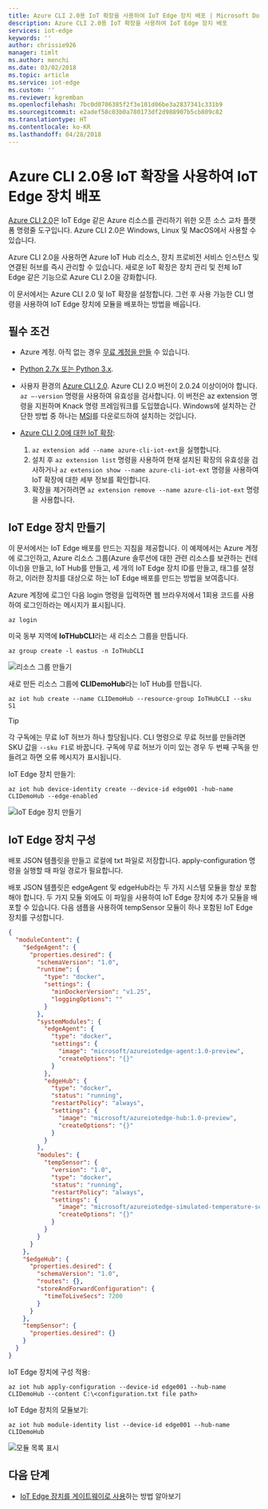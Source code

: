 ```yaml
---
title: Azure CLI 2.0용 IoT 확장을 사용하여 IoT Edge 장치 배포 | Microsoft Docs
description: Azure CLI 2.0용 IoT 확장을 사용하여 IoT Edge 장치 배포
services: iot-edge
keywords: ''
author: chrissie926
manager: timlt
ms.author: menchi
ms.date: 03/02/2018
ms.topic: article
ms.service: iot-edge
ms.custom: ''
ms.reviewer: kgremban
ms.openlocfilehash: 7bc0d0706385f2f3e101d06be3a2837341c331b9
ms.sourcegitcommit: e2adef58c03b0a780173df2d988907b5cb809c82
ms.translationtype: HT
ms.contentlocale: ko-KR
ms.lasthandoff: 04/28/2018
---
```

# <a name="deploy-modules-to-an-iot-edge-device-using-iot-extension-for-azure-cli-20"></a>Azure CLI 2.0용 IoT 확장을 사용하여 IoT Edge 장치 배포

[Azure CLI 2.0](https://docs.microsoft.com/cli/azure?view=azure-cli-latest)은 IoT Edge 같은 Azure 리소스를 관리하기 위한 오픈 소스 교차 플랫폼 명령줄 도구입니다. Azure CLI 2.0은 Windows, Linux 및 MacOS에서 사용할 수 있습니다.

Azure CLI 2.0을 사용하면 Azure IoT Hub 리소스, 장치 프로비전 서비스 인스턴스 및 연결된 허브를 즉시 관리할 수 있습니다. 새로운 IoT 확장은 장치 관리 및 전체 IoT Edge 같은 기능으로 Azure CLI 2.0을 강화합니다.

이 문서에서는 Azure CLI 2.0 및 IoT 확장을 설정합니다. 그런 후 사용 가능한 CLI 명령을 사용하여 IoT Edge 장치에 모듈을 배포하는 방법을 배웁니다.

## <a name="prerequisites"></a>필수 조건

* Azure 계정. 아직 없는 경우 [무료 계정을 만들](https://azure.microsoft.com/free/?v=17.39a) 수 있습니다. 

* [Python 2.7x 또는 Python 3.x](https://www.python.org/downloads/).

* 사용자 환경의 [Azure CLI 2.0](https://docs.microsoft.com/cli/azure/install-azure-cli). Azure CLI 2.0 버전이 2.0.24 이상이어야 합니다. `az –-version` 명령을 사용하여 유효성을 검사합니다. 이 버전은 az extension 명령을 지원하며 Knack 명령 프레임워크를 도입했습니다. Windows에 설치하는 간단한 방법 중 하나는 [MSI](https://aka.ms/InstallAzureCliWindows)를 다운로드하여 설치하는 것입니다.

* [Azure CLI 2.0에 대한 IoT 확장](https://github.com/Azure/azure-iot-cli-extension):
   1. `az extension add --name azure-cli-iot-ext`을 실행합니다. 
   2. 설치 후 `az extension list` 명령을 사용하여 현재 설치된 확장의 유효성을 검사하거나 `az extension show --name azure-cli-iot-ext` 명령을 사용하여 IoT 확장에 대한 세부 정보를 확인합니다.
   3. 확장을 제거하려면 `az extension remove --name azure-cli-iot-ext` 명령을 사용합니다.


## <a name="create-an-iot-edge-device"></a>IoT Edge 장치 만들기
이 문서에서는 IoT Edge 배포를 만드는 지침을 제공합니다. 이 예제에서는 Azure 계정에 로그인하고, Azure 리소스 그룹(Azure 솔루션에 대한 관련 리소스를 보관하는 컨테이너)을 만들고, IoT Hub를 만들고, 세 개의 IoT Edge 장치 ID를 만들고, 태그를 설정하고, 이러한 장치를 대상으로 하는 IoT Edge 배포를 만드는 방법을 보여줍니다. 

Azure 계정에 로그인 다음 login 명령을 입력하면 웹 브라우저에서 1회용 코드를 사용하여 로그인하라는 메시지가 표시됩니다. 

   ```cli
   az login
   ```

미국 동부 지역에 **IoTHubCLI**라는 새 리소스 그룹을 만듭니다. 

   ```cli
   az group create -l eastus -n IoTHubCLI
   ```

   ![리소스 그룹 만들기][2]

새로 만든 리소스 그룹에 **CLIDemoHub**라는 IoT Hub를 만듭니다.

   ```cli
   az iot hub create --name CLIDemoHub --resource-group IoTHubCLI --sku S1
   ```

   >[!TIP]
   >각 구독에는 무료 IoT 허브가 하나 할당됩니다. CLI 명령으로 무료 허브를 만들려면 SKU 값을 `--sku F1`로 바꿉니다. 구독에 무료 허브가 이미 있는 경우 두 번째 구독을 만들려고 하면 오류 메시지가 표시됩니다. 

IoT Edge 장치 만들기:

   ```cli
   az iot hub device-identity create --device-id edge001 -hub-name CLIDemoHub --edge-enabled
   ```

   ![IoT Edge 장치 만들기][4]

## <a name="configure-the-iot-edge-device"></a>IoT Edge 장치 구성

배포 JSON 템플릿을 만들고 로컬에 txt 파일로 저장합니다. apply-configuration 명령을 실행할 때 파일 경로가 필요합니다.

배포 JSON 템플릿은 edgeAgent 및 edgeHub라는 두 가지 시스템 모듈을 항상 포함해야 합니다. 두 가지 모듈 외에도 이 파일을 사용하여 IoT Edge 장치에 추가 모듈을 배포할 수 있습니다. 다음 샘플을 사용하여 tempSensor 모듈이 하나 포함된 IoT Edge 장치를 구성합니다.

   ```json
   {
     "moduleContent": {
       "$edgeAgent": {
         "properties.desired": {
           "schemaVersion": "1.0",
           "runtime": {
             "type": "docker",
             "settings": {
               "minDockerVersion": "v1.25",
               "loggingOptions": ""
             }
           },
           "systemModules": {
             "edgeAgent": {
               "type": "docker",
               "settings": {
                 "image": "microsoft/azureiotedge-agent:1.0-preview",
                 "createOptions": "{}"
               }
             },
             "edgeHub": {
               "type": "docker",
               "status": "running",
               "restartPolicy": "always",
               "settings": {
                 "image": "microsoft/azureiotedge-hub:1.0-preview",
                 "createOptions": "{}"
               }
             }
           },
           "modules": {
             "tempSensor": {
               "version": "1.0",
               "type": "docker",
               "status": "running",
               "restartPolicy": "always",
               "settings": {
                 "image": "microsoft/azureiotedge-simulated-temperature-sensor:1.0-preview",
                 "createOptions": "{}"
               }
             }
           }
         }
       },
       "$edgeHub": {
         "properties.desired": {
           "schemaVersion": "1.0",
           "routes": {},
           "storeAndForwardConfiguration": {
             "timeToLiveSecs": 7200
           }
         }
       },
       "tempSensor": {
         "properties.desired": {}
       }
     }
   }
   ```

IoT Edge 장치에 구성 적용:

   ```cli
   az iot hub apply-configuration --device-id edge001 --hub-name CLIDemoHub --content C:\<configuration.txt file path>
   ```

IoT Edge 장치의 모듈보기:
    
   ```cli
   az iot hub module-identity list --device-id edge001 --hub-name CLIDemoHub
   ```

   ![모듈 목록 표시][6]

## <a name="next-steps"></a>다음 단계

* [IoT Edge 장치를 게이트웨이로 사용](how-to-create-transparent-gateway.md)하는 방법 알아보기

<!--Links-->
[lnk-tutorial1-win]: tutorial-simulate-device-windows.md
[lnk-tutorial1-lin]: tutorial-simulate-device-linux.md

<!-- Images -->
[2]: ./media/tutorial-create-deployment-with-cli-iot-extension/create-resource-group.png
[4]: ./media/tutorial-create-deployment-with-cli-iot-extension/Create-edge-device.png
[6]: ./media/tutorial-create-deployment-with-cli-iot-extension/list-modules.png

